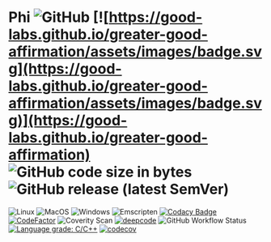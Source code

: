 # Phi ![GitHub](https://img.shields.io/github/license/AMS21/Phi) [![https://good-labs.github.io/greater-good-affirmation/assets/images/badge.svg](https://good-labs.github.io/greater-good-affirmation/assets/images/badge.svg)](https://good-labs.github.io/greater-good-affirmation) ![GitHub code size in bytes](https://img.shields.io/github/languages/code-size/AMS21/Phi) ![GitHub release (latest SemVer)](https://img.shields.io/github/v/release/AMS21/Phi)

![Linux](https://github.com/AMS21/Phi/workflows/Linux/badge.svg?event=push)
![MacOS](https://github.com/AMS21/Phi/workflows/MacOS/badge.svg?event=push)
![Windows](https://github.com/AMS21/Phi/workflows/Windows/badge.svg?event=push)
![Emscripten](https://github.com/AMS21/Phi/workflows/Emscripten/badge.svg?event=push)
[![Codacy Badge](https://app.codacy.com/project/badge/Grade/09c3ab7a70ba4a9a95f270707e81b25b)](https://www.codacy.com/manual/AMS21/Phi?utm_source=github.com&amp;utm_medium=referral&amp;utm_content=AMS21/Phi&amp;utm_campaign=Badge_Grade)
[![CodeFactor](https://www.codefactor.io/repository/github/ams21/phi/badge)](https://www.codefactor.io/repository/github/ams21/phi)
![Coverity Scan](https://img.shields.io/coverity/scan/ams21-phi)
[![deepcode](https://www.deepcode.ai/api/gh/badge?key=eyJhbGciOiJIUzI1NiIsInR5cCI6IkpXVCJ9.eyJwbGF0Zm9ybTEiOiJnaCIsIm93bmVyMSI6IkFNUzIxIiwicmVwbzEiOiJQaGkiLCJpbmNsdWRlTGludCI6ZmFsc2UsImF1dGhvcklkIjoxNjg4MSwiaWF0IjoxNTk2NTU0Mzc1fQ.zxM87yHoiFZmvvNMPXRmbOS7T74jlP746b523X3TmPI)](https://www.deepcode.ai/app/gh/AMS21/Phi/_/dashboard?utm_content=gh%2FAMS21%2FPhi)
![GitHub Workflow Status](https://img.shields.io/github/workflow/status/AMS21/Phi/CodeQL?label=CodeQL)
[![Language grade: C/C++](https://img.shields.io/lgtm/grade/cpp/g/AMS21/Phi.svg?logo=lgtm&logoWidth=18)](https://lgtm.com/projects/g/AMS21/Phi/context:cpp)
[![codecov](https://codecov.io/gh/AMS21/Phi/branch/develop/graph/badge.svg)](https://codecov.io/gh/AMS21/Phi)
